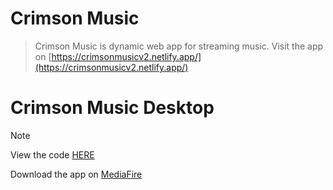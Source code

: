 # Crimson Music

> Crimson Music is dynamic web app for streaming music.
> Visit the app on [https://crimsonmusicv2.netlify.app/](https://crimsonmusicv2.netlify.app/)

# Crimson Music Desktop
> [!NOTE]
> View the code [HERE](https://github.com/Stefan-Mihajlovic/CrimsonMusicDesktop)
> 
> Download the app on [MediaFire](https://www.mediafire.com/file/equpf6i5dao01u3/crimsonmusic-0.1.4+Setup.exe/file)
